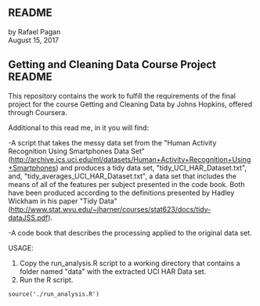 ## README
by Rafael Pagan  
August 15, 2017

## Getting and Cleaning Data Course Project README
This repository contains the work to fulfill the requirements of the final project for the course Getting and Cleaning Data by Johns Hopkins, offered through Coursera.

Additional to this read me, in it you will find:

-A script that takes the messy data set from the "Human Activity Recognition Using Smartphones Data Set" (http://archive.ics.uci.edu/ml/datasets/Human+Activity+Recognition+Using+Smartphones) and produces a tidy data set, "tidy_UCI_HAR_Dataset.txt", and, "tidy_averages_UCI_HAR_Dataset.txt", a data set that includes the means of all of the features per subject presented in the code book. Both have been produced according to the definitions presented by Hadley Wickham in his paper "Tidy Data" (http://www.stat.wvu.edu/~jharner/courses/stat623/docs/tidy-dataJSS.pdf).

-A code book that describes the processing applied to the original data set.  

USAGE:

1. Copy the run_analysis.R script to a working directory that contains a folder named "data" with the extracted UCI HAR Data set.
2. Run the R script.

``` {R script}
source('./run_analysis.R')
```
